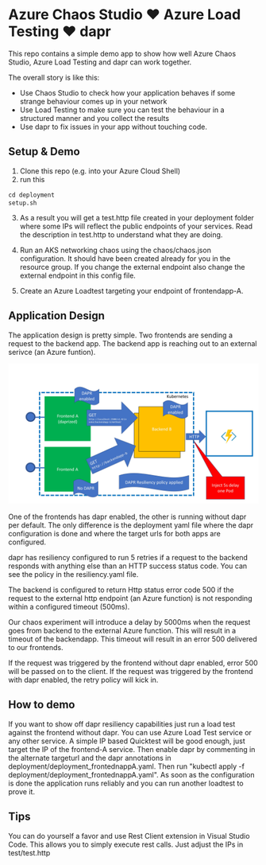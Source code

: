 # Azure Chaos Studio :heart: Azure Load Testing :heart: dapr
This repo contains a simple demo app to show how well Azure Chaos Studio, Azure Load Testing and dapr can work together.

The overall story is like this:
- Use Chaos Studio to check how your application behaves if some strange behaviour comes up in your network
- Use Load Testing to make sure you can test the behaviour in a structured manner and you collect the results
- Use dapr to fix issues in your app without touching code.

## Setup & Demo
1. Clone this repo (e.g. into your Azure Cloud Shell)
2. run this
```
cd deployment
setup.sh
```
3. As a result you will get a test.http file created in your deployment folder where some IPs will reflect the public endpoints of your services. Read the description in test.http to understand what they are doing.

4. Run an AKS networking chaos using the chaos/chaos.json configuration. It should have been created already for you in the resource group. If you change the external endpoint also change the external endpoint in this config file.

5. Create an Azure Loadtest targeting your endpoint of frontendapp-A.


## Application Design
The application design is pretty simple. 
Two frontends are sending a request to the backend app. The backend app is reaching out to an external serivce (an Azure funtion).

![Architecture of demo application](images/dapr_resiliency.jpg)

One of the frontends has dapr enabled, the other is running without dapr per default. The only difference is the deployment yaml file where the dapr configuration is done and where the target urls for both apps are configured.

dapr has resiliency configured to run 5 retries if a request to the backend responds with anything else than an HTTP success status code.
You can see the policy in the resiliency.yaml file.

The backend is configured to return Http status error code 500 if the request to the external http endpoint (an Azure function) is not responding within a configured timeout (500ms). 

Our chaos experiment will introduce a delay by 5000ms when the request goes from backend to the external Azure function. This will result in a timeout of the backendapp. This timeout will result in an error 500 delivered to our frontends.

If the request was triggered by the frontend without dapr enabled, error 500 will be passed on to the client.
If the request was triggered by the frontend with dapr enabled, the retry policy will kick in.


## How to demo
If you want to show off dapr resiliency capabilities just run a load test against the frontend without dapr.
You can use Azure Load Test service or any other service. A simple IP based Quicktest will be good enough, just target the IP of the frontend-A service. 
 Then enable dapr by commenting in the alternate targeturl and the dapr annotations in deployment/deployment_frontednappA.yaml. Then run "kubectl apply -f deployment/deployment_frontednappA.yaml". As soon as the configuration is done the application runs reliably and you can run another loadtest to prove it.

## Tips
You can do yourself a favor and use Rest Client extension in Visual Studio Code. This allows you to simply execute rest calls. Just adjust the IPs in test/test.http



